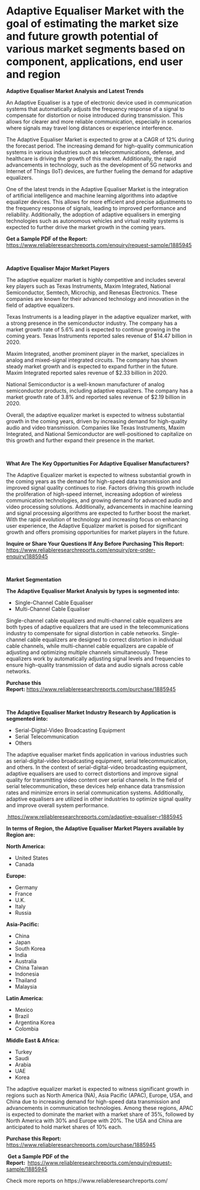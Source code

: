 <p><h1>Adaptive Equaliser Market with the goal of estimating the market size and future growth potential of various market segments based on component, applications, end user and region</h1></p><p><strong>Adaptive Equaliser Market Analysis and Latest Trends</strong></p>
<p><p>An Adaptive Equaliser is a type of electronic device used in communication systems that automatically adjusts the frequency response of a signal to compensate for distortion or noise introduced during transmission. This allows for clearer and more reliable communication, especially in scenarios where signals may travel long distances or experience interference.</p><p>The Adaptive Equaliser Market is expected to grow at a CAGR of 12% during the forecast period. The increasing demand for high-quality communication systems in various industries such as telecommunications, defense, and healthcare is driving the growth of this market. Additionally, the rapid advancements in technology, such as the development of 5G networks and Internet of Things (IoT) devices, are further fueling the demand for adaptive equalizers.</p><p>One of the latest trends in the Adaptive Equaliser Market is the integration of artificial intelligence and machine learning algorithms into adaptive equalizer devices. This allows for more efficient and precise adjustments to the frequency response of signals, leading to improved performance and reliability. Additionally, the adoption of adaptive equalisers in emerging technologies such as autonomous vehicles and virtual reality systems is expected to further drive the market growth in the coming years.</p></p>
<p><strong>Get a Sample PDF of the Report:&nbsp;</strong> <a href="https://www.reliableresearchreports.com/enquiry/request-sample/1885945">https://www.reliableresearchreports.com/enquiry/request-sample/1885945</a></p>
<p>&nbsp;</p>
<p><strong>Adaptive Equaliser Major Market Players</strong></p>
<p><p>The adaptive equalizer market is highly competitive and includes several key players such as Texas Instruments, Maxim Integrated, National Semiconductor, Semtech, Microchip, and Renesas Electronics. These companies are known for their advanced technology and innovation in the field of adaptive equalizers.</p><p>Texas Instruments is a leading player in the adaptive equalizer market, with a strong presence in the semiconductor industry. The company has a market growth rate of 5.6% and is expected to continue growing in the coming years. Texas Instruments reported sales revenue of $14.47 billion in 2020.</p><p>Maxim Integrated, another prominent player in the market, specializes in analog and mixed-signal integrated circuits. The company has shown steady market growth and is expected to expand further in the future. Maxim Integrated reported sales revenue of $2.33 billion in 2020.</p><p>National Semiconductor is a well-known manufacturer of analog semiconductor products, including adaptive equalizers. The company has a market growth rate of 3.8% and reported sales revenue of $2.19 billion in 2020.</p><p>Overall, the adaptive equalizer market is expected to witness substantial growth in the coming years, driven by increasing demand for high-quality audio and video transmission. Companies like Texas Instruments, Maxim Integrated, and National Semiconductor are well-positioned to capitalize on this growth and further expand their presence in the market.</p></p>
<p>&nbsp;</p>
<p><strong>What Are The Key Opportunities For Adaptive Equaliser Manufacturers?</strong></p>
<p><p>The Adaptive Equalizer market is expected to witness substantial growth in the coming years as the demand for high-speed data transmission and improved signal quality continues to rise. Factors driving this growth include the proliferation of high-speed internet, increasing adoption of wireless communication technologies, and growing demand for advanced audio and video processing solutions. Additionally, advancements in machine learning and signal processing algorithms are expected to further boost the market. With the rapid evolution of technology and increasing focus on enhancing user experience, the Adaptive Equalizer market is poised for significant growth and offers promising opportunities for market players in the future.</p></p>
<p><strong>Inquire or Share Your Questions If Any Before Purchasing This Report:</strong> <a href="https://www.reliableresearchreports.com/enquiry/pre-order-enquiry/1885945">https://www.reliableresearchreports.com/enquiry/pre-order-enquiry/1885945</a></p>
<p>&nbsp;</p>
<p><strong>Market Segmentation</strong></p>
<p><strong>The Adaptive Equaliser Market Analysis by types is segmented into:</strong></p>
<p><ul><li>Single-Channel Cable Equaliser</li><li>Multi-Channel Cable Equaliser</li></ul></p>
<p><p>Single-channel cable equalizers and multi-channel cable equalizers are both types of adaptive equalizers that are used in the telecommunications industry to compensate for signal distortion in cable networks. Single-channel cable equalizers are designed to correct distortion in individual cable channels, while multi-channel cable equalizers are capable of adjusting and optimizing multiple channels simultaneously. These equalizers work by automatically adjusting signal levels and frequencies to ensure high-quality transmission of data and audio signals across cable networks.</p></p>
<p><strong>Purchase this Report:&nbsp;</strong><a href="https://www.reliableresearchreports.com/purchase/1885945">https://www.reliableresearchreports.com/purchase/1885945</a></p>
<p>&nbsp;</p>
<p><strong>The Adaptive Equaliser Market Industry Research by Application is segmented into:</strong></p>
<p><ul><li>Serial-Digital-Video Broadcasting Equipment</li><li>Serial Telecommunication</li><li>Others</li></ul></p>
<p><p>The adaptive equaliser market finds application in various industries such as serial-digital-video broadcasting equipment, serial telecommunication, and others. In the context of serial-digital-video broadcasting equipment, adaptive equalisers are used to correct distortions and improve signal quality for transmitting video content over serial channels. In the field of serial telecommunication, these devices help enhance data transmission rates and minimize errors in serial communication systems. Additionally, adaptive equalisers are utilized in other industries to optimize signal quality and improve overall system performance.</p></p>
<p><a href="https://www.reliableresearchreports.com/adaptive-equaliser-r1885945">&nbsp;https://www.reliableresearchreports.com/adaptive-equaliser-r1885945</a></p>
<p><strong>In terms of Region, the Adaptive Equaliser Market Players available by Region are:</strong></p>
<p>
    <p> <strong> North America: </strong>
        <ul>
            <li>United States</li>
            <li>Canada</li>
        </ul>
        </p> 
    <p> <strong> Europe: </strong>
        <ul>
            <li>Germany</li>
            <li>France</li>
            <li>U.K.</li>
            <li>Italy</li>
            <li>Russia</li>
        </ul>
        </p> 
    <p> <strong> Asia-Pacific: </strong>
        <ul>
            <li>China</li>
            <li>Japan</li>
            <li>South Korea</li>
            <li>India</li>
            <li>Australia</li>
            <li>China Taiwan</li>
            <li>Indonesia</li>
            <li>Thailand</li>
            <li>Malaysia</li>
        </ul>
        </p> 
    <p> <strong> Latin America: </strong>
        <ul>
            <li>Mexico</li>
            <li>Brazil</li>
            <li>Argentina Korea</li>
            <li>Colombia</li>
        </ul>
        </p> 
    <p> <strong> Middle East & Africa: </strong>
        <ul>
            <li>Turkey</li>
            <li>Saudi</li>
            <li>Arabia</li>
            <li>UAE</li>
            <li>Korea</li>
        </ul>
    </p>
    </p>
<p><p>The adaptive equalizer market is expected to witness significant growth in regions such as North America (NA), Asia Pacific (APAC), Europe, USA, and China due to increasing demand for high-speed data transmission and advancements in communication technologies. Among these regions, APAC is expected to dominate the market with a market share of 35%, followed by North America with 30% and Europe with 20%. The USA and China are anticipated to hold market shares of 10% each.</p></p>
<p><strong>Purchase this Report: </strong><a href="https://www.reliableresearchreports.com/purchase/1885945">https://www.reliableresearchreports.com/purchase/1885945</a></p>
<p>&nbsp;<strong>Get a Sample PDF of the Report:&nbsp;&nbsp;</strong><a href="https://www.reliableresearchreports.com/enquiry/request-sample/1885945">https://www.reliableresearchreports.com/enquiry/request-sample/1885945</a></p>
<p><strong></strong></p>
<p>Check more reports on https://www.reliableresearchreports.com/</p>